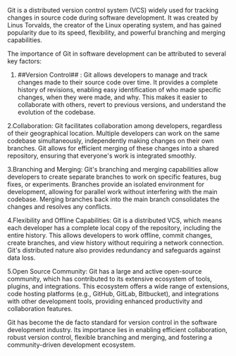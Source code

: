 Git is a distributed version control system (VCS) widely used for tracking changes in source code during software development. It was created by Linus Torvalds, the creator of the Linux operating system, and has gained popularity due to its speed, flexibility, and powerful branching and merging capabilities.

The importance of Git in software development can be attributed to several key factors:

1. ##Version Control## : Git allows developers to manage and track changes made to their source code over time. It provides a complete history of revisions, enabling easy identification of who made specific changes, when they were made, and why. This makes it easier to collaborate with others, revert to previous versions, and understand the evolution of the codebase.

2.Collaboration: Git facilitates collaboration among developers, regardless of their geographical location. Multiple developers can work on the same codebase simultaneously, independently making changes on their own branches. Git allows for efficient merging of these changes into a shared repository, ensuring that everyone's work is integrated smoothly.

3.Branching and Merging: Git's branching and merging capabilities allow developers to create separate branches to work on specific features, bug fixes, or experiments. Branches provide an isolated environment for development, allowing for parallel work without interfering with the main codebase. Merging branches back into the main branch consolidates the changes and resolves any conflicts.

4.Flexibility and Offline Capabilities: Git is a distributed VCS, which means each developer has a complete local copy of the repository, including the entire history. This allows developers to work offline, commit changes, create branches, and view history without requiring a network connection. Git's distributed nature also provides redundancy and safeguards against data loss.

5.Open Source Community: Git has a large and active open-source community, which has contributed to its extensive ecosystem of tools, plugins, and integrations. This ecosystem offers a wide range of extensions, code hosting platforms (e.g., GitHub, GitLab, Bitbucket), and integrations with other development tools, providing enhanced productivity and collaboration features.

Git has become the de facto standard for version control in the software development industry. Its importance lies in enabling efficient collaboration, robust version control, flexible branching and merging, and fostering a community-driven development ecosystem.
